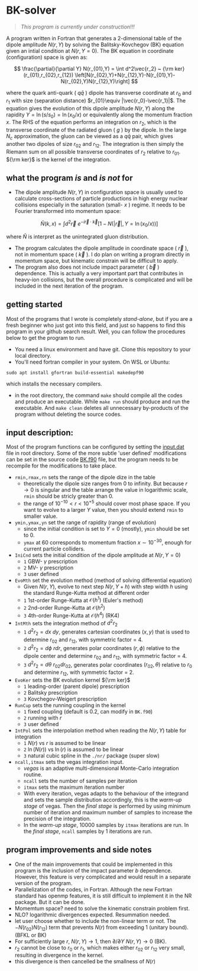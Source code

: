 # BK-solver

>_*_This program is currently under construction!!!_*_

A program written in Fortran that generates a 2-dimensional table of the dipole amplitude $N(r,Y)$ by solving the Balitsky-Kovchegov (BK) equation given an intial condition at $N(r,Y=0)$. The BK equation in coordinate (configuration) space is given as:

$$
\frac{\partial}{\partial Y} N(r_{01},Y) = \int d^2\vec{r_2} ~ {\rm ker}(r_{01},r_{02},r_{12}) \left[N(r_{02},Y)+N(r_{12},Y)-N(r_{01},Y)-N(r_{02},Y)N(r_{12},Y)\right]
$$

where the quark anti-quark ( $q\bar{q}$ ) dipole has transverse coordinate at $r_0$ and $r_1$ with size (separation distance) $r_{01}\equiv |\vec{r_0}-\vec{r_1}|$. The equation gives the evolution of this dipole amplitude $N(r,Y)$ along the rapidity $Y=\ln(s/s_0)=\ln(x_0/x)$ or equivalently along the momentum fraction $x$. The RHS of the equation performs an integration on $r_2$, which is the transverse coordinate of the radiated gluon ( $g$ ) by the dipole. In the large $N_c$ approximation, the gluon can be viewed as a $q\bar{q}$ pair, which gives another two dipoles of size $r_{02}$ and $r_{12}$. The integration is then simply the Riemann sum on all possible transverse coordinates of $r_2$ relative to $r_{01}$. ${\rm ker}$ is the kernel of the integration.

## what the program *is* and *is not* for

- The dipole amplitude $N(r,Y)$ in configuration space is usually used to calculate cross-sections of particle productions in high energy nuclear collisions especially in the saturation (small- $x$ ) regime. It needs to be Fourier transformed into momentum space:

$$
\tilde{N}(k,x) = \int d^2\vec{r} ~ e^{-i\vec{r}\cdot\vec{k}} \left[1-N(|\vec{r}|,Y=\ln(x_0/x))\right]
$$

where $\tilde{N}$ is interpret as the unintegrated gluon distribution.
- The program calculates the dipole amplitude in coordinate space ( $\vec{r}$ ), not in momentum space ( $\vec{k}$ ). I do plan on writing a program directly in momentum space, but kinematic constrain will be difficult to apply.
- The program also does not include impact parameter ( $\vec{b}$ ) dependence. This is actually a very important part that contributes in heavy-ion collisions, but the overall procedure is complicated and will be included in the next iteration of the program.

## getting started

Most of the programs that I wrote is completely *stand-alone*, but if you are a fresh beginner who just got into this field, and just so happens to find this program in your github search result. Well, you can follow the procedures below to get the program to run.

- You need a linux environment and have git. Clone this repository to your local directory.
- You'll need fortran compiler in your system. On WSL or Ubuntu:
```
sudo apt install gfortran build-essential makedepf90
```
which installs the necessary compilers.
- in the root directory, the command `make` should compile all the codes and produce an executable. While `make run` should produce and run the executable. And `make clean` deletes all unnecessary by-products of the program without deleting the source codes.

## input description:

Most of the program functions can be configured by setting the [input.dat](./input.dat) file in root directory.
Some of the more subtle 'user defined' modifications can be set in the source code [BK.f90](./src/BK.f90) file, but the program needs to be recompile for the modifications to take place.

- `rmin,rmax,rn` sets the range of the dipole dize in the table
  - theoretically the dipole size ranges from 0 to infinity. But because $r\rightarrow0$ is singular and the table arrange the value in logarithmic scale, `rmin` should be stricly greater than 0.
  - the range of $10^{-10} < r < 10^{+5}$ should cover most phase space. If you want to evolve to a larger $Y$ value, then you should extend `rmin` to smaller value.
- `ymin,ymax,yn` set the range of rapidity (range of evolution)
  - since the initial condition is set to $Y=0$ (mostly), `ymin` should be set to 0.
  - `ymax` at 60 corresponds to momentum fraction $x\sim 10^{-30}$, enough for current particle colliders.
- `IniCnd` sets the initial condition of the dipole amplitude at $N(r,Y=0)$
  - `1` GBW- $\gamma$ prescription
  - `2` MV- $\gamma$ prescription
  - `3` user defined
- `EvoMth` set the evolution method (method of solving differential equation)
  - Given $N(r,Y)$, evolve to next step $N(r,Y+h)$ with step width $h$ using the standard Runge-Kutta method at different order
  - `1` 1st-order Runge-Kutta at $\mathcal{O}(h^1)$ (Euler's method)
  - `2` 2nd-order Runge-Kutta at $\mathcal{O}(h^2)$
  - `3` 4th-order Runge-Kutta at $\mathcal{O}(h^4)$ (RK4)
- `IntMth` sets the integration method of $d^2r_2$
  - `1` $d^2r_2=dx~dy$, generates cartesian coordinates $(x,y)$ that is used to determine $r_{02}$ and $r_{12}$, with symmetric factor = 4.
  - `2` $d^2r_2=d\phi~rdr$, generates polar coordinates $(r,\phi)$ relative to the dipole center and determine $r_{02}$ and $r_{12}$, with symmetric factor = 4.
  - `3` $d^2r_2=d\theta~r_{02}dr_{02}$, generates polar coordinates $(r_{02},\theta)$ relative to $r_0$ and determine $r_{12}$, with symmetric factor = 2.
- `EvoKer` sets the BK evolution kernel ${\rm ker}$
  - `1` leading-order (parent dipole) prescription
  - `2` Balitsky prescription
  - `3` Kovchegov-Weigert prescription
- `RunCup` sets the running coupling in the kernel
  - `1` fixed coupling (default is 0.2, can modify in `BK.f90`)
  - `2` running with $r$
  - `3` user defined
- `IntPol` sets the interpolation method when reading the $N(r,Y)$ table for integration
  - `1` $N(r)$ vs $r$ is assumed to be linear
  - `2` $\ln(N(r))$ vs $\ln(r)$ is assumed to be linear
  - `3` natural cubic spline in the `./nr/` package (super slow)
- `ncall,itmax` sets the vegas integration input.
  - *vegas* is an adaptive multi-dimensional Monte-Carlo integration routine.
  - `ncall` sets the number of samples per iteration
  - `itmax` sets the maximum iteration number
  - With every iteration, vegas adapts to the behaviour of the integrand and sets the sample distribution accordingly, this is the *warm-up stage* of vegas. Then the *final stage* is performed by using minimum number of iteration and maximum number of samples to increase the precision of the integration.
  - In the *warm-up stage*, 10000 samples by `itmax` iterations are run. In the *final stage*, `ncall` samples by 1 iterations are run.
  
## program improvements and side notes

- One of the main improvements that could be implemented in this program is the inclusion of the impact parameter $b$ dependence. However, this feature is very complicated and would result in a separate version of the program.
- Parallelization of the codes, in Fortran. Although the new Fortran standard has openmp features, it is still difficult to implement it in the NR package. But it can be done.
- Momemtum space? need to solve the kinematic constrain problem first.
- NLO? logarithmic divergences expected. Resummation needed.
- let user choose whether to include the non-linear term or not. The $-N(r_{02})N(r_{12})$ term that prevents $N(r)$ from exceeding 1 (unitary bound). (BFKL or BK)
- For sufficiently large $r$, $N(r,Y)\rightarrow1$, then $\partial/\partial Y~N(r,Y)\rightarrow 0$ (BK).
- $r_2$ cannot be close to $r_0$ or $r_1$, which makes either $r_{02}$ or $r_{12}$ very small, resulting in divergence in the kernel.
- this divergence is then cancelled be the smallness of $N(r)$
